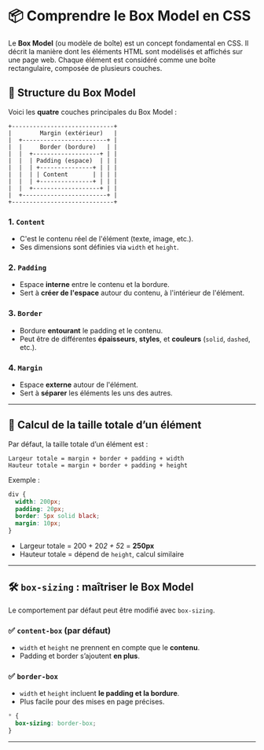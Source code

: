 # 📦 Comprendre le Box Model en CSS

Le **Box Model** (ou modèle de boîte) est un concept fondamental en CSS. Il décrit la manière dont les éléments HTML sont modélisés et affichés sur une page web. Chaque élément est considéré comme une boîte rectangulaire, composée de plusieurs couches.

## 🧱 Structure du Box Model

Voici les **quatre** couches principales du Box Model :

```
+-----------------------------+
|        Margin (extérieur)   |
|  +------------------------+ |
|  |     Border (bordure)   | |
|  |  +-------------------+ | |
|  |  | Padding (espace)  | | |
|  |  | +---------------+ | | |
|  |  | | Content       | | | |
|  |  | +---------------+ | | |
|  |  +-------------------+ | |
|  +------------------------+ |
+-----------------------------+
```

### 1. `Content`
- C'est le contenu réel de l'élément (texte, image, etc.).
- Ses dimensions sont définies via `width` et `height`.

### 2. `Padding`
- Espace **interne** entre le contenu et la bordure.
- Sert à **créer de l'espace** autour du contenu, à l'intérieur de l'élément.

### 3. `Border`
- Bordure **entourant** le padding et le contenu.
- Peut être de différentes **épaisseurs**, **styles**, et **couleurs** (`solid`, `dashed`, etc.).

### 4. `Margin`
- Espace **externe** autour de l'élément.
- Sert à **séparer** les éléments les uns des autres.

---

## 🧮 Calcul de la taille totale d’un élément

Par défaut, la taille totale d’un élément est :

```
Largeur totale = margin + border + padding + width
Hauteur totale = margin + border + padding + height
```

Exemple :

```css
div {
  width: 200px;
  padding: 20px;
  border: 5px solid black;
  margin: 10px;
}
```

- Largeur totale = 200 + 20*2 + 5*2 = **250px**
- Hauteur totale = dépend de `height`, calcul similaire

---

## 🛠️ `box-sizing` : maîtriser le Box Model

Le comportement par défaut peut être modifié avec `box-sizing`.

### ✅ `content-box` (par défaut)
- `width` et `height` ne prennent en compte que le **contenu**.
- Padding et border s’ajoutent **en plus**.

### ✅ `border-box`
- `width` et `height` incluent **le padding et la bordure**.
- Plus facile pour des mises en page précises.

```css
* {
  box-sizing: border-box;
}
```

---